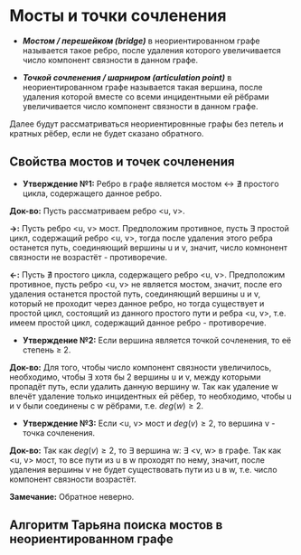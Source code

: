 # Мосты и точки сочленения
- ***Мостом / перешейком (bridge)*** в неориентированном графе называется такое ребро, после удаления которого увеличивается число компонент связности в данном графе.

- ***Точкой сочленения / шарниром (articulation point)*** в неориентированном графе называется такая вершина, после удаления которой вместе со всеми инцидентными ей рёбрами увеличивается число компонент связности в данном графе.

Далее будут рассматриваться неориентировнные графы без петель и кратных рёбер, если не будет сказано обратного.

## Свойства мостов и точек сочленения
- **Утверждение №1:** Ребро в графе является мостом $\leftrightarrow$ $\nexists$ простого цикла, содержащего данное ребро.

**Док-во:** Пусть рассматриваем ребро <u, v>.

**$\rightarrow$:** Пусть ребро <u, v> мост. Предположим противное, пусть $\exists$ простой цикл, содержащий ребро <u, v>, тогда после удаления этого ребра останется путь, соединяющий вершины u и v, значит, число комнонент связности не возрастёт - противоречие.

**$\leftarrow$:** Пусть $\nexists$ простого цикла, содержащего ребро <u, v>. Предположим противное, пусть ребро <u, v> не является мостом, значит, после его удаления останется простой путь, соединяющий вершины u и v, который не проходит через данное ребро, но тогда существует и простой цикл, состоящий из данного простого пути и ребра <u, v>, т.е. имеем простой цикл, содержащий данное ребро - противоречие.

- **Утверждение №2:** Если вершина является точкой сочленения, то её степень $\ge$ 2.

**Док-во:** Для того, чтобы число компонент связности увеличилось, необходимо, чтобы $\exists$ хотя бы 2 вершины u и v, между которыми пропадёт путь, если удалить данную вершину w. Так как удаление w влечёт удаление только инцидентных ей рёбер, то необходимо, чтобы u и v были соединены с w рёбрами, т.е. $deg(w) \ge 2$.

- **Утверждение №3:** Если <u, v> мост и $deg(v) \ge 2$, то вершина v - точка сочленения.

**Док-во:** Так как $deg(v) \ge 2$, то $\exists$ вершина w: $\exists$ <v, w> в графе. Так как <u, v> мост, то все пути из u в w проходят по нему, значит, после удаления вершины v не будет существовать пути из u в w, т.е. число компонент связности возрастёт.

**Замечание:** Обратное неверно.

## Алгоритм Тарьяна поиска мостов в неориентированном графе
